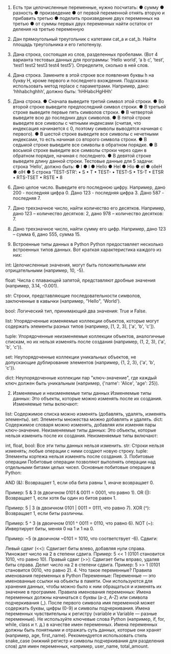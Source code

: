 1. Есть три целочисленные переменные, нужно посчитать:
● сумму
● разность
● произведение
● от первой переменной отнять вторую и прибавить третью
● поделить произведение двух переменных на третью
● от суммы первых двух переменных найти остаток от деления
на третью переменную
2. Дан прямоугольный треугольник с катетами cat_a и cat_b. Найти
площадь треугольника и его гипотенузу.
3. Дана строка, состоящая из слов, разделенных пробелами. (Вот 4
варианта тестовых данных для программы: ‘Hello world’, ‘a b c’, ‘test’,
‘test1 test2 test3 test4 test5’). Определите, сколько в ней слов.
4. Дана строка. Замените в этой строке все появления буквы h на
букву H, кроме первого и последнего вхождения.
Подсказка: использовать метод replace с параметрами.
Например, дано: ‘hhhabchghhh’, должно быть: ‘hHHabcHgHHh’
5. Дана строка.
● Сначала выведите третий символ этой строки.
● Во второй строке выведите предпоследний символ строки.
● В третьей строке выведите первые пять символов строки.
● В четвертой выведите всю до последних двух символов.
● В пятой строке выведите все символы с четными индексами
(считая, что индексация начинается с 0, поэтому символы
выводятся начиная с первого).
● В шестой строке выведите все символы с нечетными
индексами, то есть начиная со второго символа строки.
● В седьмой строке выведите все символы в обратном порядке.
● В восьмой строке выведите все символы строки через один в
обратном порядке, начиная с последнего.
● В девятой строке выведите длину данной строки.
Тестовые данные для 5 задачи:
строка ‘Hello’, должно быть:
● l
● l
● Hello
● Hel
● Hlo
● el
● olleH
● olH
● 5
строка ‘TEST-STR’:
• S
• T
• TEST-
• TEST-S
• TS-T
• ETSR
• RTS-TSET
• RSTE
• 8
6. Дано целое число. Выведите его последнюю цифру.
Например, дано 200 - последняя цифра 0. Дано 123 - последняя
цифра 3. Дано 587 - последняя 7.
7. Дано трехзначное число, найти количество его десятков.
Например, дано 123 – количество десятков: 2, дано 978 –
количество десятков: 7.
8. Дано трехзначное число, найти сумму его цифр. Например,
дано 123 – сумма 6, дано 555, сумма 15.


1. Встроенные типы данных в Python
Python предоставляет несколько встроенных типов данных. Вот краткая характеристика каждого из них:

int: Целочисленные значения, могут быть положительными или отрицательными (например, 10, -5).

float: Числа с плавающей запятой, представляют дробные значения (например, 3.14, -0.001).

str: Строки, представляющие последовательности символов, заключенные в кавычки (например, "Hello", 'World').

bool: Логический тип, принимающий два значения: True и False.

list: Упорядоченные изменяемые коллекции объектов, которые могут содержать элементы разных типов (например, [1, 2, 3], ['a', 'b', 'c']).

tuple: Упорядоченные неизменяемые коллекции объектов, аналогичные спискам, но их нельзя изменять после создания (например, (1, 2, 3), ('a', 'b', 'c')).

set: Неупорядоченные коллекции уникальных объектов, не допускающие дублирование элементов (например, {1, 2, 3}, {'a', 'b', 'c'}).

dict: Неупорядоченные коллекции пар "ключ-значение", где каждый ключ должен быть уникальным (например, {'name': 'Alice', 'age': 25}).

2. Изменяемые и неизменяемые типы данных
Изменяемые типы данных: Это объекты, которые можно изменять после их создания. Изменяемые типы включают:

list: Содержимое списка можно изменять (добавлять, удалять, изменять элементы).
set: Элементы множества можно добавлять и удалять.
dict: Содержимое словаря можно изменять, добавляя или изменяя пары ключ-значение.
Неизменяемые типы данных: Это объекты, которые нельзя изменить после их создания. Неизменяемые типы включают:

int, float, bool: Все эти типы данных нельзя изменить.
str: Строки нельзя изменять; любые операции с ними создают новую строку.
tuple: Элементы кортежа нельзя изменять после создания.
3. Побитовые операции
Побитовые операции позволяют выполнять операции над отдельными битами целых чисел. Основные побитовые операции в Python:

AND (&): Возвращает 1, если оба бита равны 1, иначе возвращает 0.

Пример: 5 & 3 (в двоичном 0101 & 0011 = 0001, что равно 1).
OR (|): Возвращает 1, если хотя бы один из битов равен 1.

Пример: 5 | 3 (в двоичном 0101 | 0011 = 0111, что равно 7).
XOR (^): Возвращает 1, если биты различны.

Пример: 5 ^ 3 (в двоичном 0101 ^ 0011 = 0110, что равно 6).
NOT (~): Инвертирует биты, меняя 0 на 1 и 1 на 0.

Пример: ~5 (в двоичном ~0101 = 1010, что соответствует -6).
Сдвиги:

Левый сдвиг (<<): Сдвигает биты влево, добавляя нули справа. Умножает число на 2 в степени сдвига.
Пример: 5 << 1 (0101 становится 1010, что равно 10).
Правый сдвиг (>>): Сдвигает биты вправо, удаляя биты справа. Делит число на 2 в степени сдвига.
Пример: 5 >> 1 (0101 становится 0010, что равно 2).
4. Что такое переменные? Правила именования переменных в Python
Переменные: Переменные — это именованные ссылки на объекты в памяти. Они используются для хранения данных, чтобы можно было к ним обращаться и изменять их значение в программе.
Правила именования переменных:
Имена переменных должны начинаться с буквы (a-z, A-Z) или символа подчеркивания (_).
После первого символа имя переменной может содержать буквы, цифры (0-9) и символы подчеркивания.
Имена переменных чувствительны к регистру (variable и Variable — разные переменные).
Не используйте ключевые слова Python (например, if, for, while, class и т. д.) в качестве имен переменных.
Имена переменных должны быть понятными и отражать суть данных, которые они хранят (например, age, first_name).
Рекомендуется использовать стиль snake_case (нижний регистр и символы подчеркивания для разделения слов) для имен переменных, например, user_name, total_amount.